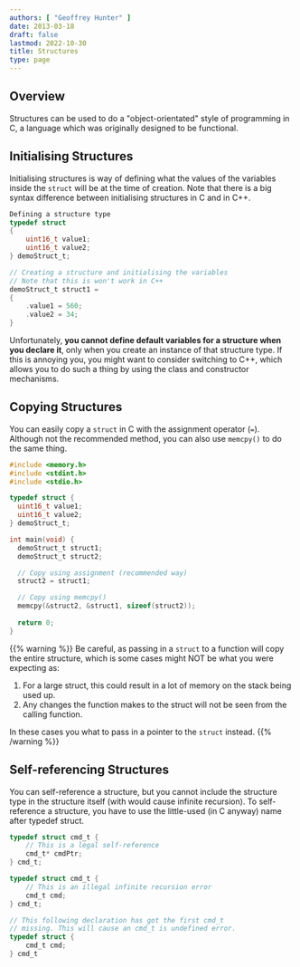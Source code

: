 ```yaml
---
authors: [ "Geoffrey Hunter" ]
date: 2013-03-18
draft: false
lastmod: 2022-10-30
title: Structures
type: page
---
```


## Overview

Structures can be used to do a "object-orientated" style of programming in C, a language which was originally designed to be functional.

## Initialising Structures

Initialising structures is way of defining what the values of the variables inside the `struct` will be at the time of creation. Note that there is a big syntax difference between initialising structures in C and in C++.

```c   
Defining a structure type
typedef struct
{
    uint16_t value1;
    uint16_t value2;
} demoStruct_t;

// Creating a structure and initialising the variables
// Note that this is won't work in C++
demoStruct_t struct1 =
{
    .value1 = 560;
    .value2 = 34;
}
```   

Unfortunately, **you cannot define default variables for a structure when you declare it**, only when you create an instance of that structure type. If this is annoying you, you might want to consider switching to C++, which allows you to do such a thing by using the class and constructor mechanisms.

## Copying Structures

You can easily copy a `struct` in C with the assignment operator (`=`). Although not the recommended method, you can also use `memcpy()` to do the same thing.

```c
#include <memory.h>
#include <stdint.h>
#include <stdio.h>

typedef struct {
  uint16_t value1;
  uint16_t value2;
} demoStruct_t;

int main(void) {
  demoStruct_t struct1;
  demoStruct_t struct2;

  // Copy using assignment (recommended way)
  struct2 = struct1;

  // Copy using memcpy()
  memcpy(&struct2, &struct1, sizeof(struct2));
  
  return 0;
}
```

{{% warning %}}
Be careful, as passing in a `struct` to a function will copy the entire structure, which is some cases might NOT be what you were expecting as:

1. For a large struct, this could result in a lot of memory on the stack being used up.
1. Any changes the function makes to the struct will not be seen from the calling function.

In these cases you what to pass in a pointer to the `struct` instead.
{{% /warning %}}

## Self-referencing Structures

You can self-reference a structure, but you cannot include the structure type in the structure itself (with would cause infinite recursion). To self-reference a structure, you have to use the little-used (in C anyway) name after typedef struct.
	
```c    
typedef struct cmd_t {
    // This is a legal self-reference
    cmd_t* cmdPtr;
} cmd_t;

typedef struct cmd_t {
    // This is an illegal infinite recursion error
    cmd_t cmd;
} cmd_t;

// This following declaration has got the first cmd_t
// missing. This will cause an cmd_t is undefined error.
typedef struct {
    cmd_t cmd;
} cmd_t
```